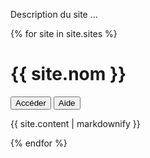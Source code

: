 ---
---

Description du site ...

{% for site in site.sites %}
  <h1>{{ site.nom }}</h1>
  <a href="{{ site.lien }}"><button>Accéder</button></a> <a href="{{ site.aide }}"><button>Aide</button></a>
  <p>{{ site.content | markdownify }}</p>
{% endfor %}